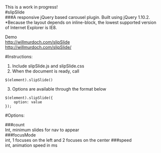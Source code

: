 This is a work in progress!  
#slipSlide  
###A responsive jQuery based carousel plugin. Built using jQuery 1.10.2.
*Because the layout depends on inline-block, the lowest supported version of Internet Explorer is IE8.

Demo  
http://willmurdoch.com/slipSlide  
http://willmurdoch.com/slipSlide/

#Instructions:

1) Include slipSlide.js and slipSlide.css  
2) When the document is ready, call  

```
$(element).slipSlide()
```

3) Options are available through the format below  

```
$(element).slipSlide({
	option: value
});
```

#Options:

###count  
Int, minimum slides for nav to appear    
###focusMode  
int, 1 focuses on the left and 2 focuses on the center
###speed   
int, animation speed in ms